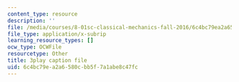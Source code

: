 ```yaml
---
content_type: resource
description: ''
file: /media/courses/8-01sc-classical-mechanics-fall-2016/6c4bc79ea2a6580cbb5f7a1abe8c47fc_FlHKTvUjD6g.vtt
file_type: application/x-subrip
learning_resource_types: []
ocw_type: OCWFile
resourcetype: Other
title: 3play caption file
uid: 6c4bc79e-a2a6-580c-bb5f-7a1abe8c47fc
---
```

